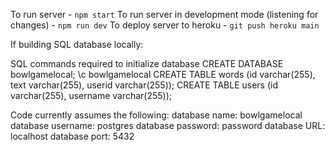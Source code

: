 
To run server - `npm start`
To run server in development mode (listening for changes) - `npm run dev`
To deploy server to heroku - `git push heroku main`

If building SQL database locally:

SQL commands required to initialize database
CREATE DATABASE bowlgamelocal;
\c bowlgamelocal
CREATE TABLE words (id varchar(255), text varchar(255), userid varchar(255));
CREATE TABLE users (id varchar(255), username varchar(255));

Code currently assumes the following:
database name: bowlgamelocal
database username: postgres
database password: password
database URL: localhost
database port: 5432
